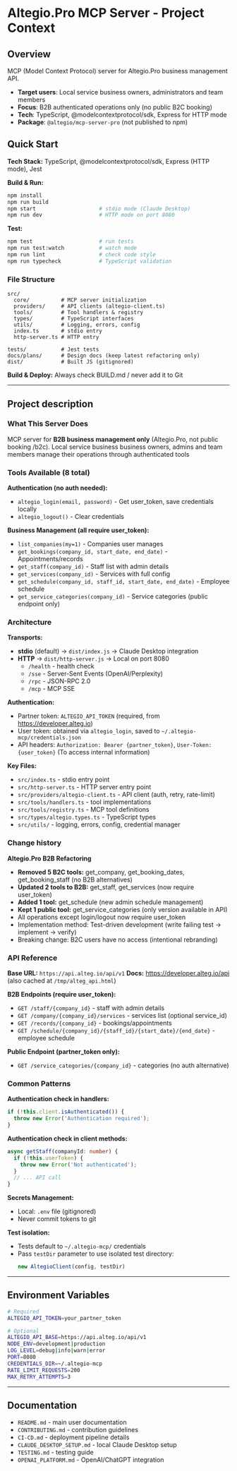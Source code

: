 # Altegio.Pro MCP Server - Project Context

## Overview
MCP (Model Context Protocol) server for Altegio.Pro business management API.
- **Target users**: Local service business owners, administrators and team members
- **Focus**: B2B authenticated operations only (no public B2C booking)
- **Tech**: TypeScript, @modelcontextprotocol/sdk, Express for HTTP mode
- **Package**: `@altegio/mcp-server-pro` (not published to npm)

## Quick Start

**Tech Stack:** TypeScript, @modelcontextprotocol/sdk, Express (HTTP mode), Jest

**Build & Run:**
```bash
npm install
npm run build
npm start                    # stdio mode (Claude Desktop)
npm run dev                  # HTTP mode on port 8080
```

**Test:**
```bash
npm test                     # run tests
npm run test:watch           # watch mode
npm run lint                 # check code style
npm run typecheck            # TypeScript validation
```

### File Structure

```
src/
  core/          # MCP server initialization
  providers/     # API clients (altegio-client.ts)
  tools/         # Tool handlers & registry
  types/         # TypeScript interfaces
  utils/         # Logging, errors, config
  index.ts       # stdio entry
  http-server.ts # HTTP entry

tests/           # Jest tests
docs/plans/      # Design docs (keep latest refactoring only)
dist/            # Built JS (gitignored)
```

**Build & Deploy:**
Always check BUILD.md / never add it to Git

---

## Project description

### What This Server Does

MCP server for **B2B business management only** (Altegio.Pro, not public booking /b2c). Local service business business owners, admins and team members manage their operations through authenticated tools

### Tools Available (8 total)

**Authentication (no auth needed):**
- `altegio_login(email, password)` - Get user_token, save credentials locally
- `altegio_logout()` - Clear credentials

**Business Management (all require user_token):**
- `list_companies(my=1)` - Companies user manages
- `get_bookings(company_id, start_date, end_date)` - Appointments/records
- `get_staff(company_id)` - Staff list with admin details
- `get_services(company_id)` - Services with full config
- `get_schedule(company_id, staff_id, start_date, end_date)` - Employee schedule
- `get_service_categories(company_id)` - Service categories (public endpoint only)

### Architecture

**Transports:**
- **stdio** (default) → `dist/index.js` → Claude Desktop integration
- **HTTP** → `dist/http-server.js` → Local on port 8080
  - `/health` - health check
  - `/sse` - Server-Sent Events (OpenAI/Perplexity)
  - `/rpc` - JSON-RPC 2.0
  - `/mcp` - MCP SSE

**Authentication:**
- Partner token: `ALTEGIO_API_TOKEN` (required, from https://developer.alteg.io)
- User token: obtained via `altegio_login`, saved to `~/.altegio-mcp/credentials.json`
- API headers: `Authorization: Bearer {partner_token}`, `User-Token: {user_token}` (To access internal information)

**Key Files:**
- `src/index.ts` - stdio entry point
- `src/http-server.ts` - HTTP server entry point
- `src/providers/altegio-client.ts` - API client (auth, retry, rate-limit)
- `src/tools/handlers.ts` - tool implementations
- `src/tools/registry.ts` - MCP tool definitions
- `src/types/altegio.types.ts` - TypeScript types
- `src/utils/` - logging, errors, config, credential manager

### Change history

**Altegio.Pro B2B Refactoring** 
- **Removed 5 B2C tools:** get_company, get_booking_dates, get_booking_staff (no B2B alternatives)
- **Updated 2 tools to B2B:** get_staff, get_services (now require user_token)
- **Added 1 tool:** get_schedule (new admin schedule management)
- **Kept 1 public tool:** get_service_categories (only version available in API)
- All operations except login/logout now require user_token
- Implementation method: Test-driven development (write failing test → implement → verify)
- Breaking change: B2C users have no access (intentional rebranding)

### API Reference

**Base URL:** `https://api.alteg.io/api/v1`
**Docs:** https://developer.alteg.io/api (also cached at `/tmp/alteg_api.html`)

**B2B Endpoints (require user_token):**
- `GET /staff/{company_id}` - staff with admin details
- `GET /company/{company_id}/services` - services list (optional service_id)
- `GET /records/{company_id}` - bookings/appointments
- `GET /schedule/{company_id}/{staff_id}/{start_date}/{end_date}` - employee schedule

**Public Endpoint (partner_token only):**
- `GET /service_categories/{company_id}` - categories (no auth alternative)

### Common Patterns

**Authentication check in handlers:**
```typescript
if (!this.client.isAuthenticated()) {
  throw new Error('Authentication required');
}
```

**Authentication check in client methods:**
```typescript
async getStaff(companyId: number) {
  if (!this.userToken) {
    throw new Error('Not authenticated');
  }
  // ... API call
}
```

**Secrets Management:**
- Local: `.env` file (gitignored)
- Never commit tokens to git


**Test isolation:**
- Tests default to `~/.altegio-mcp/` credentials
- Pass `testDir` parameter to use isolated test directory:
  ```typescript
  new AltegioClient(config, testDir)
  ```

---

## Environment Variables

```bash
# Required
ALTEGIO_API_TOKEN=your_partner_token

# Optional
ALTEGIO_API_BASE=https://api.alteg.io/api/v1
NODE_ENV=development|production
LOG_LEVEL=debug|info|warn|error
PORT=8080
CREDENTIALS_DIR=~/.altegio-mcp
RATE_LIMIT_REQUESTS=200
MAX_RETRY_ATTEMPTS=3
```

---

## Documentation

- `README.md` - main user documentation
- `CONTRIBUTING.md` - contribution guidelines
- `CI-CD.md` - deployment pipeline details
- `CLAUDE_DESKTOP_SETUP.md` - local Claude Desktop setup
- `TESTING.md` - testing guide
- `OPENAI_PLATFORM.md` - OpenAI/ChatGPT integration